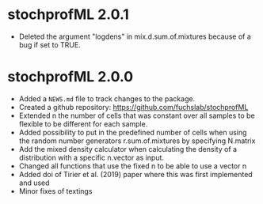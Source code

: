 # stochprofML 2.0.1
* Deleted the argument "logdens" in mix.d.sum.of.mixtures because of a bug if set to TRUE.

# stochprofML 2.0.0

* Added a `NEWS.md` file to track changes to the package.
* Created a github repository: https://github.com/fuchslab/stochprofML
* Extended n the number of cells that was constant over all samples to be flexible to be different for each sample.
* Added possibility to put in the predefined number of cells when using the random number generators r.sum.of.mixtures by specifying N.matrix
* Add the mixed density calculator when calculating the density of a distribution with a specific n.vector as input.
* Changed all functions that use the fixed n to be able to use a vector n
* Added doi of Tirier et al. (2019) paper where this was first implemented and used
* Minor fixes of textings
